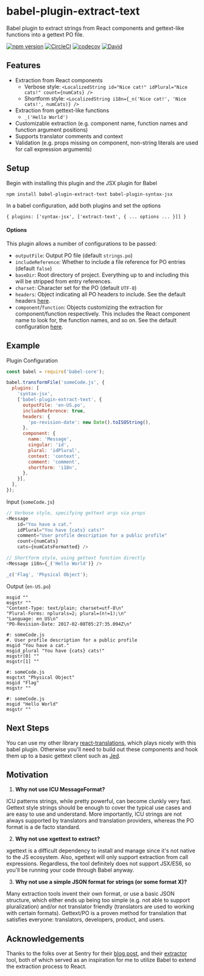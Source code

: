 # babel-plugin-extract-text
Babel plugin to extract strings from React components and gettext-like functions into a gettext PO file.

[![npm version](https://badge.fury.io/js/babel-plugin-extract-text.svg)](https://badge.fury.io/js/babel-plugin-extract-text) [![CircleCI](https://img.shields.io/circleci/project/github/RedSparr0w/node-csgo-parser.svg)](https://circleci.com/gh/rtymchyk/babel-plugin-extract-text) [![codecov](https://codecov.io/gh/rtymchyk/babel-plugin-extract-text/branch/master/graph/badge.svg)](https://codecov.io/gh/rtymchyk/babel-plugin-extract-text) [![David](https://david-dm.org/rtymchyk/babel-plugin-extract-text.svg)](https://david-dm.org/rtymchyk/babel-plugin-extract-text)

## Features
- Extraction from React components 
  - Verbose style: `<LocalizedString id="Nice cat!" idPlural="Nice cats!" count={numCats} />`
  - Shortform style: `<LocalizedString i18n={_n('Nice cat!', 'Nice cats!', numCats)} />`
- Extraction from gettext-like functions 
  - `_('Hello World')`
- Customizable extraction (e.g. component name, function names and function argument positions)
- Supports translator comments and context
- Validation (e.g. props missing on component, non-string literals are used for call expression arguments)

## Setup
Begin with installing this plugin and the JSX plugin for Babel
```
npm install babel-plugin-extract-text babel-plugin-syntax-jsx
```
In a babel configuration, add both plugins and set the options
```
{ plugins: ['syntax-jsx', ['extract-text', { ... options ... }]] }
```

#### Options
This plugin allows a number of configurations to be passed:
- `outputFile`: Output PO file (default `strings.po`)
- `includeReference`: Whether to include a file reference for PO entries (default `false`)
- `baseDir`: Root directory of project. Everything up to and including this will be stripped from entry references.
- `charset`: Character set for the PO (default `UTF-8`)
- `headers`: Object indicating all PO headers to include. See the default headers [here](https://github.com/rtymchyk/babel-plugin-extract-text/blob/master/builders.js#L20).
- `component`/`function`: Objects customizing the extraction for component/function respectively. This includes the React component name to look for, the function names, and so on. See the default configuration [here](https://github.com/rtymchyk/babel-plugin-extract-text/blob/master/arguments.js).

## Example
Plugin Configuration
```javascript
const babel = require('babel-core');

babel.transformFile('someCode.js', {
  plugins: [
    'syntax-jsx',
    ['babel-plugin-extract-text', {
      outputFile: 'en-US.po',
      includeReference: true,
      headers: {
        'po-revision-date': new Date().toISOString(),
      },
      component: {
        name: 'Message',
        singular: 'id',
        plural: 'idPlural',
        context: 'context',
        comment: 'comment',
        shortform: 'i18n',
      },
    }],
  ],
});
```

Input (`someCode.js`)
```javascript
// Verbose style, specifying gettext args via props
<Message
    id="You have a cat."
    idPlural="You have {cats} cats!"
    comment="User profile description for a public profile"
    count={numCats}
    cats={numCatsFormatted} />

// Shortform style, using gettext function directly
<Message i18n={_('Hello World')} />

_c('Flag', 'Physical Object');
 ```

Output (`en-US.po`)
```
msgid ""
msgstr ""
"Content-Type: text/plain; charset=utf-8\n"
"Plural-Forms: nplurals=2; plural=(n!=1);\n"
"Language: en_US\n"
"PO-Revision-Date: 2017-02-08T05:27:35.094Z\n"

#: someCode.js
#. User profile description for a public profile
msgid "You have a cat."
msgid_plural "You have {cats} cats!"
msgstr[0] ""
msgstr[1] ""

#: someCode.js
msgctxt "Physical Object"
msgid "Flag"
msgstr ""

#: someCode.js
msgid "Hello World"
msgstr ""
```

## Next Steps
You can use my other library [react-translations](https://www.npmjs.com/package/react-translations), which plays nicely with this babel plugin. Otherwise you'll need to build out these components and hook them up to a basic gettext client such as [Jed](https://www.npmjs.com/package/jed).

## Motivation
1. <strong>Why not use ICU MessageFormat?</strong>

  ICU patterns strings, while pretty powerful, can become clunkly very fast. Gettext style strings should be enough to cover the typical use cases and are easy to use and understand. More importantly, ICU strings are not always supported by translators and translation providers, whereas the PO format is a de facto standard.

2. <strong>Why not use xgettext to extract?</strong>

  xgettext is a difficult dependency to install and manage since it's not native to the JS ecosystem. Also, xgettext will only support extraction from call expressions. Regardless, the tool definitely does not support JSX/ES6, so you'll be running your code through Babel anyway.

3. <strong>Why not use a simple JSON format for strings (or some format X)?</strong>

  Many extraction tools invent their own format, or use a basic JSON structure, which either ends up being too simple (e.g. not able to support pluralization) and/or not translator friendly (translators are used to working with certain formats). Gettext/PO is a proven method for translation that satisfies everyone: translators, developers, product, and users.

## Acknowledgements
Thanks to the folks over at Sentry for their [blog post](https://blog.sentry.io/2016/01/07/react-i18n.html), and their [extractor](https://github.com/getsentry/babel-gettext-extractor) tool, both of which served as an inspiration for me to utilize Babel to extend the extraction process to React.
